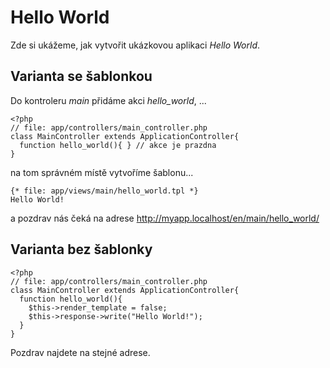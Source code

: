 Hello World
===========

Zde si ukážeme, jak vytvořit ukázkovou aplikaci *Hello World*.

Varianta se šablonkou
---------------------

Do kontroleru *main* přidáme akci *hello_world*, ...

    <?php
    // file: app/controllers/main_controller.php
    class MainController extends ApplicationController{
      function hello_world(){ } // akce je prazdna
    }

na tom správném místě vytvoříme šablonu...

    {* file: app/views/main/hello_world.tpl *}
    Hello World!

a pozdrav nás čeká na adrese http://myapp.localhost/en/main/hello_world/

Varianta bez šablonky
---------------------

    <?php
    // file: app/controllers/main_controller.php
    class MainController extends ApplicationController{
      function hello_world(){
        $this->render_template = false;
        $this->response->write("Hello World!");
      }
    }

Pozdrav najdete na stejné adrese.

